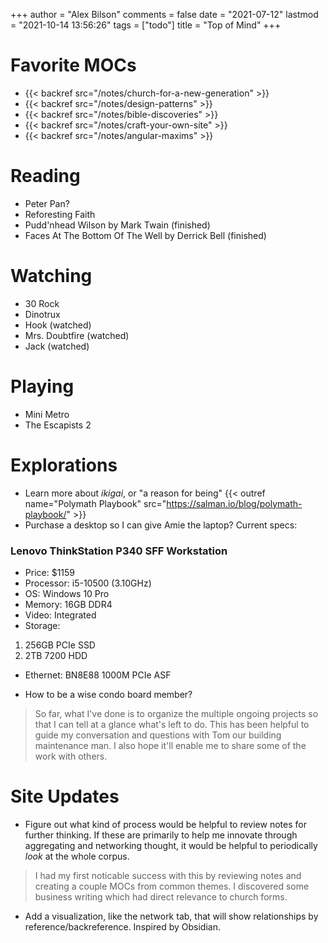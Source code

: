 +++
author = "Alex Bilson"
comments = false
date = "2021-07-12"
lastmod = "2021-10-14 13:56:26"
tags = ["todo"]
title = "Top of Mind"
+++

# Favorite MOCs

- {{< backref src="/notes/church-for-a-new-generation" >}}
- {{< backref src="/notes/design-patterns" >}}
- {{< backref src="/notes/bible-discoveries" >}}
- {{< backref src="/notes/craft-your-own-site" >}}
- {{< backref src="/notes/angular-maxims" >}}

# Reading

- Peter Pan?
- Reforesting Faith
- Pudd'nhead Wilson by Mark Twain (finished)
- Faces At The Bottom Of The Well by Derrick Bell (finished)

# Watching

- 30 Rock
- Dinotrux
- Hook (watched)
- Mrs. Doubtfire (watched)
- Jack (watched)

# Playing

- Mini Metro
- The Escapists 2

# Explorations

- Learn more about _ikigai_, or "a reason for being" {{< outref name="Polymath Playbook" src="https://salman.io/blog/polymath-playbook/" >}}
- Purchase a desktop so I can give Amie the laptop? Current specs:

### Lenovo ThinkStation P340 SFF Workstation

  - Price: $1159
  - Processor: i5-10500 (3.10GHz)
  - OS: Windows 10 Pro
  - Memory: 16GB DDR4
  - Video: Integrated
  - Storage:
   1. 256GB PCIe SSD
   2. 2TB 7200 HDD
  - Ethernet: BN8E88 1000M PCIe ASF

- How to be a wise condo board member?

> So far, what I've done is to organize the multiple ongoing projects so that I can tell at a glance what's left to do. This has been helpful to guide my conversation and questions with Tom our building maintenance man. I also hope it'll enable me to share some of the work with others.

# Site Updates

- Figure out what kind of process would be helpful to review notes for further thinking. If these are primarily to help me innovate through aggregating and networking thought, it would be helpful to periodically _look_ at the whole corpus.

> I had my first noticable success with this by reviewing notes and creating a couple MOCs from common themes. I discovered some business writing which had direct relevance to church forms.

- Add a visualization, like the network tab, that will show relationships by reference/backreference. Inspired by Obsidian.
